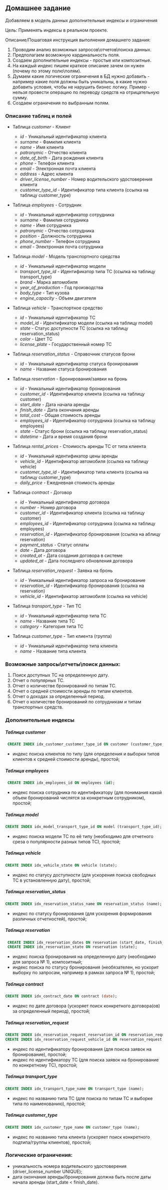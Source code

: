 ## Домашнее задание ##
Добавляем в модель данных дополнительные индексы и ограничения

Цель: Применять индексы в реальном проекте.

Описание/Пошаговая инструкция выполнения домашнего задания: 
1. Проводим анализ возможных запросов\отчетов\поиска данных.
2. Предполагаем возможную кардинальность поля.
3. Создаем дополнительные индексы - простые или композитные.
4. На каждый индекс пишем краткое описание зачем он нужен (почему по этому полю\полям).
5. Думаем какие логические ограничения в БД нужно добавить - например какие поля должны быть уникальны, в какие нужно добавить условия, чтобы не нарушить бизнес логику. Пример - нельзя провести операцию по переводу средств на отрицательную сумму.
6. Создаем ограничения по выбранным полям.


### Описание таблиц и полей ###
- Таблица *customer* - Клиент
  - *id* - Уникальный идентификатор клиента
  - *surname* - Фамилия клиента
  - *name* - Имя клиента
  - *patronymic* - Отчество клиента
  - *date_of_birth* - Дата рождения клиента
  - *phone* - Телефон клиента
  - *email* - Электронная почта клиента
  - *address* - Адрес клиента
  - *driver_license_number* - Номер водительского удостоверения клиента
  - *customer_type_id* - Идентификатор типа клиента (ссылка на таблицу customer_type)
    
- Таблица *employees* - Сотрудник
  - *id* - Уникальный идентификатор сотрудника
  - *surname* - Фамилия сотрудника
  - *name* - Имя сотрудника
  - *patronymic* - Отчество сотрудника
  - *position* - Должность сотрудника
  - *phone_number* - Телефон сотрудника
  - *email* - Электронная почта сотрудника
    
- Таблица *model* - Модель транспортного средства
  - *id* - Уникальный идентификатор модели
  - *transport_type_id* - Идентификатор типа ТС (ссылка на таблицу transport_type)
  - *brand* - Марка автомобиля
  - *year_of_production* - Год производства
  - *body_type* - Тип кузова
  - *engine_capacity* - Объем двигателя

- Таблица *vehicle* - Транспортное средство
  - *id* - Уникальный идентификатор ТС
  - *model_id* - Идентификатор модели (ссылка на таблицу model)
  - *state* - Статус доступности ТС (ссылка на таблицу reservation_status)
  - *color* - Цвет ТС
  - *license_plate* - Государственный номер ТС

- Таблица *reservation_status* - Справочник статусов брони
  - *id* - Уникальный идентификатор статуса бронирования
  - *name* - Название статуса бронирования

- Таблица *reservation* - Бронирования/заявки на бронь
  - *id* - Уникальный идентификатор бронирования
  - *customer_id* - Идентификатор клиента (ссылка на таблицу customer)
  - *start_date* - Дата начала аренды
  - *finish_date* - Дата окончания аренды
  - *total_cost* - Общая стоимость аренды
  - *employees_id* - Идентификатор сотрудника (ссылка на таблицу employees)
  - *state* - Статус брони (ссылка на таблицу reservation_status)
  - *datetime* - Дата и время создания брони

- Таблица *rental_prices* - Стоимость аренды ТС от типа клиента
  - *id* - Уникальный идентификатор цены аренды
  - *vehicle_id* - Идентификатор автомобиля (ссылка на таблицу vehicle)
  - *customer_type_id* - Идентификатор типа клиента (ссылка на таблицу customer_type)
  - *daily_price* - Ежедневная стоимость аренды

- Таблица *contract* - Договор
  - *id* - Уникальный идентификатор договора
  - *number* - Номер договора
  - *customer_id* - Идентификатор клиента (ссылка на таблицу customer)
  - *employees_id* - Идентификатор сотрудника (ссылка на таблицу employees)
  - *reservation_id* - Идентификатор бронирования (ссылка на аблицу reservation)
  - *payment_status* - Статус оплаты
  - *date* - Дата договора
  - *created_at* - Дата создания договора в системе
  - *updated_at* - Дата последнего обновления договора

- Таблица *reservation_request* - Заявка на бронь 
  - *id* - Уникальный идентификатор запроса на бронирование
  - *reservation_id* - Идентификатор бронирования (ссылка на reservation)
  - *vehicle_id* - Идентификатор автомобиля (ссылка на vehicle)

- Таблица *transport_type* - Тип ТС
  - *id* - Уникальный идентификатор типа ТС
  - *name* - Название типа ТС
  - *category* - Категория типа ТС

- Таблица *customer_type* - Тип клиента (группа)
  - *id* - Уникальный идентификатор типа клиента
  - *name* - Название типа клиента

### Возможные запросы\отчеты\поиск данных: ###
1. Поиск доступных ТС на определенную дату.
2. Отчет о популярных ТС.
3. Отчет о количестве бронирований по типам ТС.
4. Отчет о средней стоимости аренды по типам клиентов.
5. Отчет о доходах за определенный период.
6. Отчет о количестве бронирований по сотрудникам и типам транспортных средств.

### Дополнительные индексы ###

##### Таблица *customer* #####
```sql
 CREATE INDEX idx_customer_customer_type_id ON customer (customer_type_id);
```
- индекс поиска клиентов по типу (для определения и выборки типов клиентов к средней стоимости аренды), простой;
##### Таблица *employees* #####
```sql
 CREATE INDEX idx_employees_id ON employees (id);
```
- индекс поиска сотрудника по идентификатору (для понимания какой объем бронирований числятся за конкретным сотрудником), простой;
##### Таблица *model* #####
```sql
CREATE INDEX idx_model_transport_type_id ON model (transport_type_id);
```
- индекс поиска модели ТС по её типу (необходимо для отчетного среза о популярности разных типов ТС), простой;
##### Таблица *vehicle* #####
```sql
CREATE INDEX idx_vehicle_state ON vehicle (state);
```
- индекс по статусу доступности (для ускорения поиска свободных ТС в установленную дату), простой;
##### Таблица *reservation_status* #####
```sql
CREATE INDEX idx_reservation_status_name ON reservation_status (name);
```
- индекс по статусу бронирования (для ускорения формирования различных отчетностей), простой;
##### Таблица *reservation* #####
```sql
 CREATE INDEX idx_reservation_dates ON reservation (start_date, finish_date);
 CREATE INDEX idx_reservation_state ON reservation (state);
```
- индекс поиска бронирования на определенную дату (необходимо для запроса № 1), композитный;
- индекс поиска по статусу бронирования (необязателен, но ускорит выборку по запросам, например в рамках запроса № 1), простой;
##### Таблица *contract* #####
```sql
CREATE INDEX idx_contract_date ON contract (date);
```
- индекс по дате договора (ускоряет поиск конкретного договора(ов) за определенный период), простой;
##### Таблица *reservation_request* #####
```sql
CREATE INDEX idx_reservation_request_reservation_id ON reservation_request (reservation_id);
CREATE INDEX idx_reservation_request_vehicle_id ON reservation_request (vehicle_id);
```
- индекс по идентификатору бронирования (для поиска заявок на бронирование), простой;
- индекс по идентификатору ТС (для поиска заявок на бронирование по конкретному ТС), простой;
##### Таблица *transport_type* #####
```sql
CREATE INDEX idx_transport_type_name ON transport_type (name);
```
- индекс по названию типа ТС (для поиска по типам ТС и выборке типа по наименованию), простой;
##### Таблица *customer_type* #####
```sql
CREATE INDEX idx_customer_type_name ON customer_type (name);
```
- индекс по названию типа клиента (ускоряет поиск конкретного подтипа/группы клиентов), простой;

### Логические ограничения: ###
- уникальность номера водительского удостоверения (driver_license_number UNIQUE);
- дата окончания аренды/бронирования должна быть после даты начала аренды (start_date < finish_date).
  
